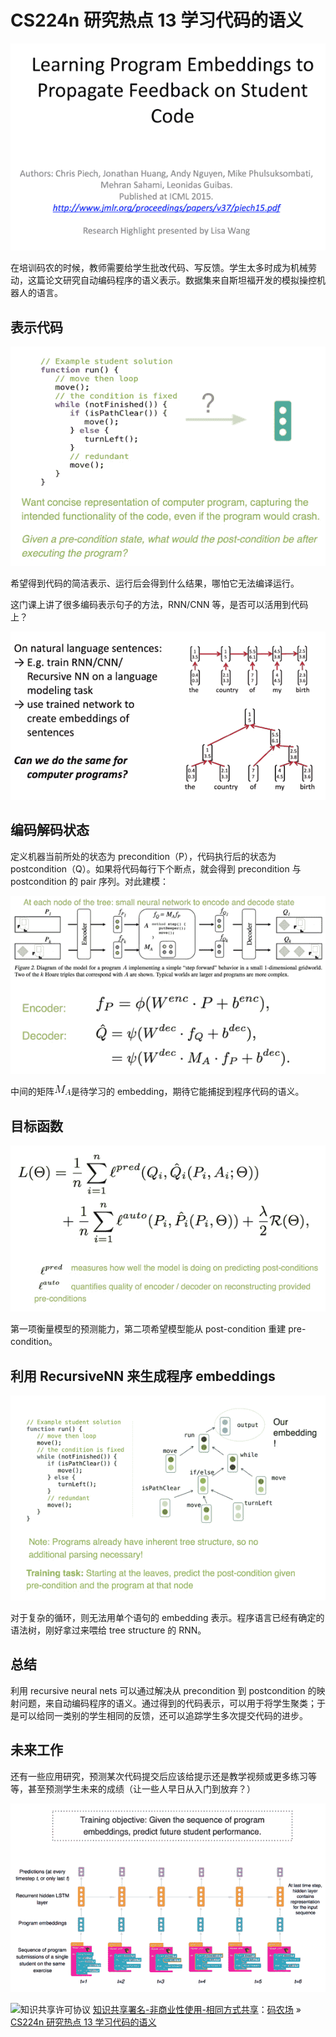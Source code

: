 # CS224n 研究热点 13 学习代码的语义

![hankcs.com 2017-07-12 下午 2.51.14.png](img/b3c79db80dce6fa3f89b2a68ba200855.jpg "hankcs.com 2017-07-12 下午 2.51.14.png")

在培训码农的时候，教师需要给学生批改代码、写反馈。学生太多时成为机械劳动，这篇论文研究自动编码程序的语义表示。数据集来自斯坦福开发的模拟操控机器人的语言。

## 表示代码 

![hankcs.com 2017-07-12 下午 3.29.57.png](img/4c18d405328708406e4abfb428f895ae.jpg "hankcs.com 2017-07-12 下午 3.29.57.png")

希望得到代码的简洁表示、运行后会得到什么结果，哪怕它无法编译运行。

这门课上讲了很多编码表示句子的方法，RNN/CNN 等，是否可以活用到代码上？

![hankcs.com 2017-07-12 下午 3.32.15.png](img/d83005295b15f1f7af3316d272c8d047.jpg "hankcs.com 2017-07-12 下午 3.32.15.png")

## 编码解码状态

定义机器当前所处的状态为 precondition（P），代码执行后的状态为 postcondition（Q）。如果将代码每行下个断点，就会得到 precondition 与 postcondition 的 pair 序列。对此建模：

![hankcs.com 2017-07-12 下午 3.38.22.png](img/36dfc2f553a47758837e4c22541ed53c.jpg "hankcs.com 2017-07-12 下午 3.38.22.png")

中间的矩阵![](img/1371b074723d3e2950ef5c9a65093f25.jpg)是待学习的 embedding，期待它能捕捉到程序代码的语义。

## 目标函数

![hankcs.com 2017-07-12 下午 3.41.18.png](img/7aa117f7e88e24d936536af126b8f5c5.jpg "hankcs.com 2017-07-12 下午 3.41.18.png")

第一项衡量模型的预测能力，第二项希望模型能从 post-condition 重建 pre-condition。

## 利用 RecursiveNN 来生成程序 embeddings

![hankcs.com 2017-07-12 下午 3.46.44.png](img/2e50420ddef7c4846e41f3fce5bd31fb.jpg "hankcs.com 2017-07-12 下午 3.46.44.png")

对于复杂的循环，则无法用单个语句的 embedding 表示。程序语言已经有确定的语法树，刚好拿过来喂给 tree structure 的 RNN。

## 总结

利用 recursive neural nets 可以通过解决从 precondition 到 postcondition 的映射问题，来自动编码程序的语义。通过得到的代码表示，可以用于将学生聚类；于是可以给同一类别的学生相同的反馈，还可以追踪学生多次提交代码的进步。

## 未来工作

还有一些应用研究，预测某次代码提交后应该给提示还是教学视频或更多练习等等，甚至预测学生未来的成绩（让一些人早日从入门到放弃？）

![hankcs.com 2017-07-12 下午 3.53.56.png](img/8bac75f9f4695def62b0955bb3941ec5.jpg "hankcs.com 2017-07-12 下午 3.53.56.png")

![知识共享许可协议](http://www.hankcs.com/license/) [知识共享署名-非商业性使用-相同方式共享](http://www.hankcs.com/license/)：[码农场](http://www.hankcs.com) » [CS224n 研究热点 13 学习代码的语义](http://www.hankcs.com/nlp/cs224n-program-embeddings.html)